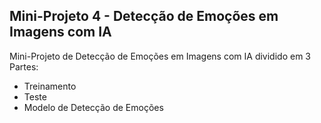 ## Mini-Projeto 4 - Detecção de Emoções em Imagens com IA

Mini-Projeto de Detecção de Emoções em Imagens com IA dividido em 3 Partes:

<ul>
  <li>Treinamento</li>
  <li>Teste</li>
  <li>Modelo de Detecção de Emoções</li>
</ul>